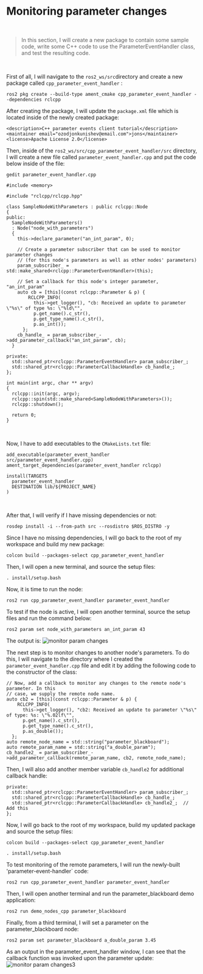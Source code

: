 # Monitoring parameter changes

<br/>

>In this section, I will create a new package to contain some sample code, write some C++ code to use the ParameterEventHandler class, and test the resulting code.
<br/>

First of all, I will navigate to the ```ros2_ws/src```directory and create a new package called ```cpp_parameter_event_handler``` :
```
ros2 pkg create --build-type ament_cmake cpp_parameter_event_handler --dependencies rclcpp
```
After creating the package, I will update the ```package.xml``` file which is located inside of the newly created package:
```
<description>C++ parameter events client tutorial</description>
<maintainer email="ozodjonkunishev@email.com">jons</maintainer>
<license>Apache License 2.0</license>
```
Then, inside of the ```ros2_ws/src/cpp_parameter_event_handler/src``` directory, I will create a new file called ```parameter_event_handler.cpp``` and put the code below inside of the file:
```
gedit parameter_event_handler.cpp
```
```
#include <memory>

#include "rclcpp/rclcpp.hpp"

class SampleNodeWithParameters : public rclcpp::Node
{
public:
  SampleNodeWithParameters()
  : Node("node_with_parameters")
  {
    this->declare_parameter("an_int_param", 0);

    // Create a parameter subscriber that can be used to monitor parameter changes
    // (for this node's parameters as well as other nodes' parameters)
    param_subscriber_ = std::make_shared<rclcpp::ParameterEventHandler>(this);

    // Set a callback for this node's integer parameter, "an_int_param"
    auto cb = [this](const rclcpp::Parameter & p) {
        RCLCPP_INFO(
          this->get_logger(), "cb: Received an update to parameter \"%s\" of type %s: \"%ld\"",
          p.get_name().c_str(),
          p.get_type_name().c_str(),
          p.as_int());
      };
    cb_handle_ = param_subscriber_->add_parameter_callback("an_int_param", cb);
  }

private:
  std::shared_ptr<rclcpp::ParameterEventHandler> param_subscriber_;
  std::shared_ptr<rclcpp::ParameterCallbackHandle> cb_handle_;
};

int main(int argc, char ** argv)
{
  rclcpp::init(argc, argv);
  rclcpp::spin(std::make_shared<SampleNodeWithParameters>());
  rclcpp::shutdown();

  return 0;
}
```

<br/>

Now, I have to add executables to the ```CMakeLists.txt``` file:
```
add_executable(parameter_event_handler src/parameter_event_handler.cpp)
ament_target_dependencies(parameter_event_handler rclcpp)

install(TARGETS
  parameter_event_handler
  DESTINATION lib/${PROJECT_NAME}
)
```
<br/>

After that, I will verify if I have missing dependencies or not:
```
rosdep install -i --from-path src --rosdistro $ROS_DISTRO -y
```
Since I have no missing dependencies, I will go back to the root of my workspace and build my new package:
```
colcon build --packages-select cpp_parameter_event_handler
```
Then, I will open a new terminal, and source the setup files:
```
. install/setup.bash
```
Now, it is time to run the node:
```
ros2 run cpp_parameter_event_handler parameter_event_handler
```
To test if the node is active, I will open another terminal, source the setup files and run the command below:
```
ros2 param set node_with_parameters an_int_param 43
```
The output is:
![monitor param changes](https://user-images.githubusercontent.com/90167023/196704101-814c0e37-10b3-422c-b95a-19efe9c4eda3.png)
<br/>

The next step is to monitor changes to another node's parameters. To do this, I will navigate to the directory where I created the ```parameter_event_handler.cpp``` file and edit it by adding the following code to the constructor of the class:
```
// Now, add a callback to monitor any changes to the remote node's parameter. In this
// case, we supply the remote node name.
auto cb2 = [this](const rclcpp::Parameter & p) {
    RCLCPP_INFO(
      this->get_logger(), "cb2: Received an update to parameter \"%s\" of type: %s: \"%.02lf\"",
      p.get_name().c_str(),
      p.get_type_name().c_str(),
      p.as_double());
  };
auto remote_node_name = std::string("parameter_blackboard");
auto remote_param_name = std::string("a_double_param");
cb_handle2_ = param_subscriber_->add_parameter_callback(remote_param_name, cb2, remote_node_name);
```
Then, I will also add another member variable ```cb_handle2``` for additional callback handle:
```
private:
  std::shared_ptr<rclcpp::ParameterEventHandler> param_subscriber_;
  std::shared_ptr<rclcpp::ParameterCallbackHandle> cb_handle_;
  std::shared_ptr<rclcpp::ParameterCallbackHandle> cb_handle2_;  // Add this
};
```
Now, I will go back to the root of my workspace, build my updated package and source the setup files:
```
colcon build --packages-select cpp_parameter_event_handler
```
```
. install/setup.bash
```
To test monitoring of the remote parameters, I will run the newly-built 'parameter-event-handler` code:
```
ros2 run cpp_parameter_event_handler parameter_event_handler
```
Then, I will open another terminal and run the parameter_blackboard demo application:
```
ros2 run demo_nodes_cpp parameter_blackboard
```
Finally, from a third terminal, I will set a parameter on the parameter_blackboard node:
```
ros2 param set parameter_blackboard a_double_param 3.45
```
As an output in the parameter_event_handler window, I can see that the callback function was invoked upon the parameter update:
![monitor param changes3](https://user-images.githubusercontent.com/90167023/196706665-35862679-1b1b-4d82-a40b-1b3b182adb19.png)

